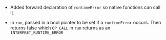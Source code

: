 * Added forward declaration of `runtimeError` so
  native functions can call it.

* in `run`, passed in a bool pointer to be set
  if a `runtimeError` occurs. Then returns false
  which `OP_CALL` in `run` returns as an `INTERPRET_RUNTIME_ERROR`
